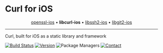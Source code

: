 # Curl for iOS

<p align="center">
  <a href="https://github.com/IMcD23/openssl-ios">openssl-ios</a> &bull;
  <b>libcurl-ios</b> &bull;
  <a href="https://github.com/IMcD23/libssh2-ios">libssh2-ios</a> &bull;
  <a href="https://github.com/IMcD23/libgit2-ios">libgit2-ios</a>
</p>

--------

Curl, built for iOS as a static library and framework

[![Build Status](http://img.shields.io/travis/IMcD23/libcurl-ios.svg)](https://travis-ci.org/IMcD23/libcurl-ios)
[![Version](https://img.shields.io/github/release/IMcD23/libcurl-ios.svg)](https://github.com/IMcD23/libcurl-ios/releases/latest)
![Package Managers](https://img.shields.io/badge/supports-CocoaPods%20%7C%20Carthage-orange.svg)
[![Contact](https://img.shields.io/badge/contact-%40ian__mcdowell-3a8fc1.svg)](https://twitter.com/ian_mcdowell)
